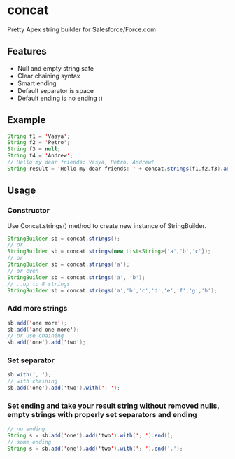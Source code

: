 # concat
Pretty Apex string builder for Salesforce/Force.com

## Features
* Null and empty string safe
* Clear chaining syntax
* Smart ending
* Default separator is space
* Default ending is no ending :)

## Example
```java
String f1 = 'Vasya';
String f2 = 'Petro';
String f3 = null;
String f4 = 'Andrew';
// Hello my dear friends: Vasya, Petro, Andrew!
String result = 'Hello my dear friends: ' + concat.strings(f1,f2,f3).add(f4).add(null).with(', ').end('!');
```

## Usage
### Constructor
Use Concat.strings() method to create new instance of StringBuilder.
```java
StringBuilder sb = concat.strings();
// or
StringBuilder sb = concat.strings(new List<String>{'a','b','c'});
// or
StringBuilder sb = concat.strings('a');
// or even
StringBuilder sb = concat.strings('a', 'b');
// ..up to 8 strings
StringBuilder sb = concat.strings('a','b','c','d','e','f','g','h');
```

### Add more strings
```java
sb.add('one more');
sb.add('and one more');
// or use chaining
sb.add('one').add('two');
```

### Set separator
```java
sb.with(', ');
// with chaining
sb.add('one').add('two').with('; ');
```

### Set ending and take your result string without removed nulls, empty strings with properly set separators and ending
```java
// no ending
String s = sb.add('one').add('two').with('; ').end();
// some ending
String s = sb.add('one').add('two').with('; ').end('.'); 
```